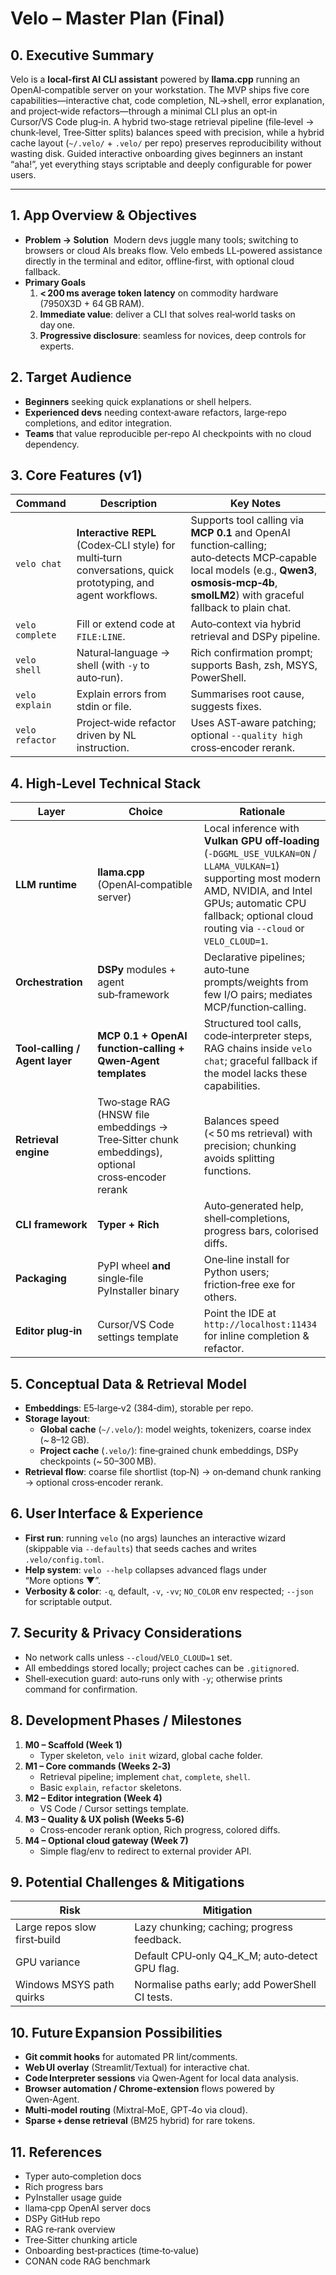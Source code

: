 # Velo – Master Plan (Final)

## 0. Executive Summary
Velo is a **local‑first AI CLI assistant** powered by **llama.cpp** running an OpenAI‑compatible server on your workstation. The MVP ships five core capabilities—interactive chat, code completion, NL→shell, error explanation, and project‑wide refactors—through a minimal CLI plus an opt‑in Cursor/VS Code plug‑in. A hybrid two‑stage retrieval pipeline (file‑level → chunk‑level, Tree‑Sitter splits) balances speed with precision, while a hybrid cache layout (`~/.velo/` + `.velo/` per repo) preserves reproducibility without wasting disk. Guided interactive onboarding gives beginners an instant “aha!”, yet everything stays scriptable and deeply configurable for power users.

---

## 1. App Overview & Objectives
* **Problem → Solution**  Modern devs juggle many tools; switching to browsers or cloud AIs breaks flow. Velo embeds LL‑powered assistance directly in the terminal and editor, offline‑first, with optional cloud fallback.
* **Primary Goals**
  1. **< 200 ms average token latency** on commodity hardware (7950X3D + 64 GB RAM).
  2. **Immediate value**: deliver a CLI that solves real‑world tasks on day one.
  3. **Progressive disclosure**: seamless for novices, deep controls for experts.

## 2. Target Audience
* **Beginners** seeking quick explanations or shell helpers.
* **Experienced devs** needing context‑aware refactors, large‑repo completions, and editor integration.
* **Teams** that value reproducible per‑repo AI checkpoints with no cloud dependency.

## 3. Core Features (v1)
| Command | Description | Key Notes |
|---------|-------------|-----------|
| `velo chat` | **Interactive REPL** (Codex‑CLI style) for multi‑turn conversations, quick prototyping, and agent workflows. | Supports tool calling via **MCP 0.1** and OpenAI function‑calling; auto‑detects MCP‑capable local models (e.g., **Qwen3**, **osmosis‑mcp‑4b**, **smolLM2**) with graceful fallback to plain chat. |
| `velo complete` | Fill or extend code at `FILE:LINE`. | Auto‑context via hybrid retrieval and DSPy pipeline. |
| `velo shell` | Natural‑language → shell (with `-y` to auto‑run). | Rich confirmation prompt; supports Bash, zsh, MSYS, PowerShell. |
| `velo explain` | Explain errors from stdin or file. | Summarises root cause, suggests fixes. |
| `velo refactor` | Project‑wide refactor driven by NL instruction. | Uses AST‑aware patching; optional `--quality high` cross‑encoder rerank. |

## 4. High‑Level Technical Stack
| Layer | Choice | Rationale |
|-------|--------|-----------|
| **LLM runtime** | **llama.cpp** (OpenAI‑compatible server) | Local inference with **Vulkan GPU off‑loading** (`-DGGML_USE_VULKAN=ON` / `LLAMA_VULKAN=1`) supporting most modern AMD, NVIDIA, and Intel GPUs; automatic CPU fallback; optional cloud routing via `--cloud` or `VELO_CLOUD=1`. |
| **Orchestration** | **DSPy** modules + agent sub‑framework | Declarative pipelines; auto‑tune prompts/weights from few I/O pairs; mediates MCP/function‑calling. |
| **Tool‑calling / Agent layer** | **MCP 0.1 + OpenAI function‑calling + Qwen‑Agent templates** | Structured tool calls, code‑interpreter steps, RAG chains inside `velo chat`; graceful fallback if the model lacks these capabilities. |
| **Retrieval engine** | Two‑stage RAG (HNSW file embeddings → Tree‑Sitter chunk embeddings), optional cross‑encoder rerank | Balances speed (< 50 ms retrieval) with precision; chunking avoids splitting functions. |
| **CLI framework** | **Typer + Rich** | Auto‑generated help, shell‑completions, progress bars, colorised diffs. |
| **Packaging** | PyPI wheel **and** single‑file PyInstaller binary | One‑line install for Python users; friction‑free exe for others. |
| **Editor plug‑in** | Cursor/VS Code settings template | Point the IDE at `http://localhost:11434` for inline completion & refactor. |

## 5. Conceptual Data & Retrieval Model
* **Embeddings**: E5‑large‑v2 (384‑dim), storable per repo.
* **Storage layout**:
  * **Global cache** (`~/.velo/`): model weights, tokenizers, coarse index (~ 8–12 GB).
  * **Project cache** (`.velo/`): fine‑grained chunk embeddings, DSPy checkpoints (~ 50–300 MB).
* **Retrieval flow**: coarse file shortlist (top‑N) → on‑demand chunk ranking → optional cross‑encoder rerank.

## 6. User Interface & Experience
* **First run**: running `velo` (no args) launches an interactive wizard (skippable via `--defaults`) that seeds caches and writes `.velo/config.toml`.
* **Help system**: `velo --help` collapses advanced flags under “More options ▼”.
* **Verbosity & color**: `-q`, default, `-v`, `-vv`; `NO_COLOR` env respected; `--json` for scriptable output.

## 7. Security & Privacy Considerations
* No network calls unless `--cloud`/`VELO_CLOUD=1` set.
* All embeddings stored locally; project caches can be `.gitignore`d.
* Shell‑execution guard: auto‑runs only with `-y`; otherwise prints command for confirmation.

## 8. Development Phases / Milestones
1. **M0 – Scaffold (Week 1)**
   * Typer skeleton, `velo init` wizard, global cache folder.
2. **M1 – Core commands (Weeks 2‑3)**
   * Retrieval pipeline; implement `chat`, `complete`, `shell`.
   * Basic `explain`, `refactor` skeletons.
3. **M2 – Editor integration (Week 4)**
   * VS Code / Cursor settings template.
4. **M3 – Quality & UX polish (Weeks 5‑6)**
   * Cross‑encoder rerank option, Rich progress, colored diffs.
5. **M4 – Optional cloud gateway (Week 7)**
   * Simple flag/env to redirect to external provider API.

## 9. Potential Challenges & Mitigations
| Risk | Mitigation |
|------|-----------|
| Large repos slow first‑build | Lazy chunking; caching; progress feedback. |
| GPU variance | Default CPU‑only Q4_K_M; auto‑detect GPU flag. |
| Windows MSYS path quirks | Normalise paths early; add PowerShell CI tests. |

## 10. Future Expansion Possibilities
* **Git commit hooks** for automated PR lint/comments.
* **Web UI overlay** (Streamlit/Textual) for interactive chat.
* **Code Interpreter sessions** via Qwen‑Agent for local data analysis.
* **Browser automation / Chrome‑extension** flows powered by Qwen‑Agent.
* **Multi‑model routing** (Mixtral‑MoE, GPT‑4o via cloud).
* **Sparse + dense retrieval** (BM25 hybrid) for rare tokens.

## 11. References
* Typer auto‑completion docs
* Rich progress bars
* PyInstaller usage guide
* llama‑cpp OpenAI server docs
* DSPy GitHub repo
* RAG re‑rank overview
* Tree‑Sitter chunking article
* Onboarding best‑practices (time‑to‑value)
* CONAN code RAG benchmark

